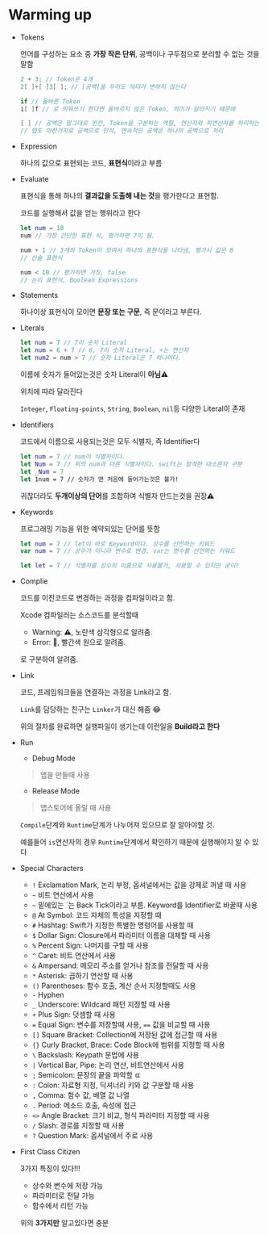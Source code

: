 # Warming up

- Tokens

    언어를 구성하는 요소 중 **가장 작은 단위**, 공백이나 구두점으로 분리할 수 없는 것을 말함

    ```swift
    2 + 3; // Token은 4개
    2[ ]+[ ]3[ ]; // [공백]을 두어도 의미가 변하지 않는다

    if // 올바른 Token
    i[ ]f // 로 띄워쓰기 한다면 올바르지 않은 Token, 의미가 달라지기 때문에

    [ ] // 공백은 말그대로 빈칸, Token을 구분하는 역할, 연산자와 피연산자를 처리하는 방식을 결정하기도 함
    // 탭도 마찬가지로 공백으로 인식, 연속적인 공백은 하나의 공백으로 처리
    ```

- Expression

    하나의 값으로 표현되는 코드, **표현식**이라고 부름

- Evaluate

    표현식을 통해 하나의 **결과값을 도출해 내는 것**을 평가한다고 표현함.

    코드를 실행해서 값을 얻는 행위라고 한다

    ```swift
    let num = 10
    num // 가장 간단한 표현 식, 평가하면 7이 됨.

    num + 1 // 3개의 Token이 모여서 하나의 표현식을 나타냄, 평가시 값은 8
    // 산술 표현식

    num < 10 // 평가하면 거짓, false
    // 논리 표현식, Boolean Expressions
    ```

- Statements

    하나이상 표현식이 모이면 **문장 또는 구문**, 즉 문이라고 부른다.

- Literals

    ```swift
    let num = 7 // 7이 숫자 Literal
    let num = 6 + 7 // 6, 7이 숫자 Literal, +는 연산자
    let num2 = num > 7 // 숫자 Literal은 7 하나이다.
    ```

    이름에 숫자가 들어있는것은 숫자 Literal이 **아님**⚠️

    위치에 따라 달라진다

    `Integer`, `Floating-points`, `String`, `Boolean`, `nil`등 다양한 Literal이 존재

- Identifiers

    코드에서 이름으로 사용되는것은 모두 식별자, 즉 Identifier다

    ```swift
    let num = 7 // num이 식별자이다.
    let Num = 7 // 위의 num과 다른 식별자이다. swift는 엄격한 대소문자 구분
    let _Num = 7
    let 1num = 7 // 숫자가 맨 처음에 들어가는것은 불가!
    ```

    귀찮더라도 **두개이상의 단어**를 조합하여 식별자 만드는것을 권장⚠️

- Keywords

    프로그래밍 기능을 위한 예약되있는 단어를 뜻함

    ```swift
    let num = 7 // let이 바로 Keyword이다. 상수를 선언하는 키워드
    var num = 7 // 상수가 아니라 변수로 변경. var는 변수를 선언하는 키워드

    let let = 7 // 식별자를 상수의 이름으로 사용불가, 사용할 수 있지만 굳이?
    ```

- Complie

    코드를 이진코드로 변경하는 과정을 컴파일이라고 함.

    Xcode 컴파일러는 소스코드를 분석할때

    - Warning: ⚠️, 노란색 삼각형으로 알려줌.
    - Error: 🔴, 빨간색 원으로 알려줌.

    로 구분하여 알려줌.

- Link

    코드, 프레임워크들을 연결하는 과정을 Link라고 함.

    `Link`를 담당하는 친구는 `Linker`가 대신 해줌 😂

    위의 절차를 완료하면 실행파일이 생기는데 이런일을 **Build라고 한다**

- Run
    - Debug Mode

    > 앱을 만들때 사용

    - Release Mode

    > 앱스토어에 올릴 때 사용

    `Compile`단계와 `Runtime`단계가 나누어져 있으므로 잘 알아야할 것.

    예를들어 `is`연산자의 경우 `Runtime`단계에서 확인하기 때문에 실행해야지 알 수 있다

- Special Characters
    - `!` Exclamation Mark, 논리 부정, 옵셔널에서는 값을 강제로 꺼낼 때 사용
    - `~` 비트 연산에서 사용
    - `~` 밑에있는 `는 Back Tick이라고 부름. Keyword를 Identifier로 바꿀때 사용
    - `@` At Symbol: 코드 자체의 특성을 지정할 때
    - `#` Hashtag: Swift가 지정한 특별한 명령어를 사용할 때
    - `$` Dollar Sign: Closure에서 파라미터 이름을 대체할 때 사용
    - `%` Percent Sign: 나머지를 구할 때 사용
    - `^` Caret: 비트 연산에서 사용
    - `&` Ampersand: 메모리 주소를 얻거나 참조를 전달할 때 사용
    - `*` Asterisk: 곱하기 연산할 때 사용
    - `()` Parentheses: 함수 호출, 계산 순서 지정할때도 사용
    - `-` Hyphen
    - `_` Underscore: Wildcard 패턴 지정할 때 사용
    - `+` Plus Sign: 덧셈할 때 사용
    - `=` Equal Sign: 변수를 저장할때 사용, `==` 값을 비교할 때 사용
    - `[]` Square Bracket: Collection에 저장된 값에 접근할 때 사용
    - `{}` Curly Bracket, Brace: Code Block에 범위를 지정할 때 사용
    - `\` Backslash: Keypath 문법에 사용
    - `|` Vertical Bar, Pipe: 논리 연산, 비트연산에서 사용
    - `;` Semicolon: 문장의 끝을 파악할 ㄸ
    - `:` Colon: 자료형 지정, 딕셔너리 키와 값 구분할 때 사용
    - `,` Comma: 함수 값, 배열 값 나열
    - `.` Period: 메소드 호출, 속성에 접근
    - `<>` Angle Bracket: 크기 비교, 형식 파라미터 지정할 때 사용
    - `/` Slash: 경로를 지정할 때 사용
    - `?` Question Mark: 옵셔널에서 주로 사용
- First Class Citizen

    3가지 특징이 있다!!!

    - 상수와 변수에 저장 가능
    - 파라미터로 전달 가능
    - 함수에서 리턴 가능

    위의 **3가지만** 알고있다면 충분